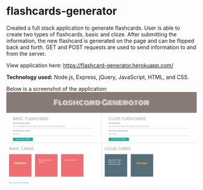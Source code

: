 # flashcards-generator
Created a full stack application to generate flashcards. User is able to create two types of flashcards, basic and cloze. After submitting the information, the new flashcard is generated on the page and can be flipped back and forth. GET and POST requests are used to send information to and from the server.

View application here: https://flashcard-generator.herokuapp.com/

**Technology used:** Node.js, Express, jQuery, JavaScript, HTML, and CSS.

Below is a screenshot of the application:
![Screenshot of Flashcard Generator App](screenshot.PNG)